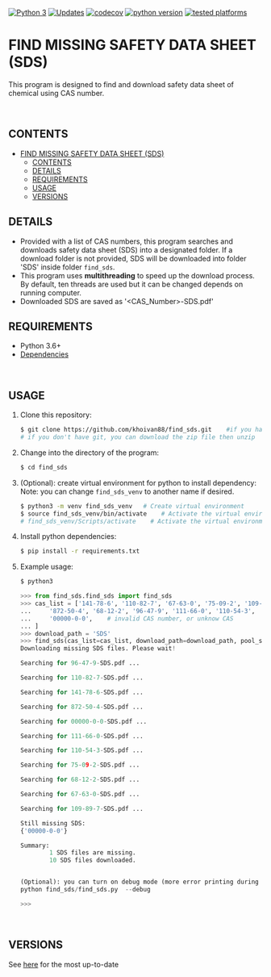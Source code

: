 [![Python 3](https://pyup.io/repos/github/khoivan88/find_sds/python-3-shield.svg)](https://pyup.io/repos/github/khoivan88/find_sds/)
[![Updates](https://pyup.io/repos/github/khoivan88/find_sds/shield.svg)](https://pyup.io/repos/github/khoivan88/find_sds/)
[![codecov](https://codecov.io/gh/khoivan88/find_sds/branch/master/graph/badge.svg)](https://codecov.io/gh/khoivan88/find_sds)
[![python version](https://img.shields.io/badge/python-v3.6%2B-blue)]()
[![tested platforms](https://img.shields.io/badge/tested%20platform-win%20%7C%20osx%20%7C%20ubuntu-lightgrey)]()


# FIND MISSING SAFETY DATA SHEET (SDS) 

This program is designed to find and download safety data sheet of chemical using CAS number.

<br/>


## CONTENTS

- [FIND MISSING SAFETY DATA SHEET (SDS)](#find-missing-safety-data-sheet-sds)
  - [CONTENTS](#contents)
  - [DETAILS](#details)
  - [REQUIREMENTS](#requirements)
  - [USAGE](#usage)
  - [VERSIONS](#versions)


## DETAILS
- Provided with a list of CAS numbers, this program searches and downloads safety
data sheet (SDS) into a designated folder. If a download folder is not provided,
SDS will be downloaded into folder 'SDS' inside folder `find_sds`.
- This program uses **multithreading** to speed up the download process. By default,
ten threads are used but it can be changed depends on running computer.
- Downloaded SDS are saved as '<CAS_Number>-SDS.pdf'



## REQUIREMENTS

- Python 3.6+
- [Dependencies](requirements.txt)

<br/>

## USAGE

1. Clone this repository:
   
   ```bash
   $ git clone https://github.com/khoivan88/find_sds.git    #if you have git
   # if you don't have git, you can download the zip file then unzip
   ```

2. Change into the directory of the program:
   
   ```bash
   $ cd find_sds
   ```

3. (Optional): create virtual environment for python to install dependency:
   Note: you can change `find_sds_venv` to another name if desired.

   ```bash
   $ python3 -m venv find_sds_venv   # Create virtual environment
   $ source find_sds_venv/bin/activate    # Activate the virtual environment on Linux
   # find_sds_venv/Scripts/activate    # Activate the virtual environment on Windows
   ```

4. Install python dependencies:
   
   ```bash
   $ pip install -r requirements.txt
   ```

5. Example usage:
   
   ```bash
   $ python3
   ```

   ```python
   >>> from find_sds.find_sds import find_sds
   >>> cas_list = ['141-78-6', '110-82-7', '67-63-0', '75-09-2', '109-89-7',
   ...     '872-50-4', '68-12-2', '96-47-9', '111-66-0', '110-54-3',
   ...     '00000-0-0',    # invalid CAS number, or unknow CAS
   ... ]
   >>> download_path = 'SDS'
   >>> find_sds(cas_list=cas_list, download_path=download_path, pool_size=10)
   Downloading missing SDS files. Please wait!
   
   Searching for 96-47-9-SDS.pdf ...
   
   Searching for 110-82-7-SDS.pdf ...

   Searching for 141-78-6-SDS.pdf ...

   Searching for 872-50-4-SDS.pdf ...

   Searching for 00000-0-0-SDS.pdf ...

   Searching for 111-66-0-SDS.pdf ...

   Searching for 110-54-3-SDS.pdf ...

   Searching for 75-09-2-SDS.pdf ...

   Searching for 68-12-2-SDS.pdf ...

   Searching for 67-63-0-SDS.pdf ...

   Searching for 109-89-7-SDS.pdf ...

   Still missing SDS:
   {'00000-0-0'}

   Summary:
           1 SDS files are missing.
           10 SDS files downloaded.


   (Optional): you can turn on debug mode (more error printing during search) using the following command:
   python find_sds/find_sds.py  --debug

   >>>
   ```

<br/>


## VERSIONS
See [here](VERSION.md) for the most up-to-date
